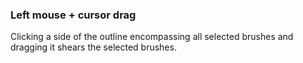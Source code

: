 ### Left mouse + cursor drag
Clicking a side of the outline encompassing all selected brushes and dragging it shears the selected brushes.
